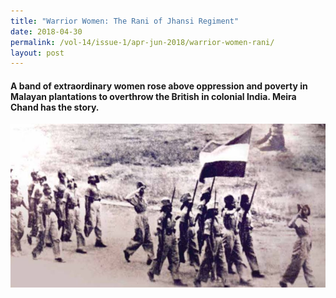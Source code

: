 ```yaml
---
title: "Warrior Women: The Rani of Jhansi Regiment"
date: 2018-04-30
permalink: /vol-14/issue-1/apr-jun-2018/warrior-women-rani/
layout: post
---
```

#### A band of extraordinary women rose above oppression and poverty in Malayan plantations to overthrow the British in colonial India. **Meira Chand** has the story.

<img src="/images/Vol-14-issue-1/warrior-women/Warrior1.JPG">
<div style="background-color: white;"></i></div>

